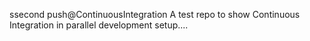 ssecond push@ContinuousIntegration
A test repo to show Continuous Integration in parallel development setup....
